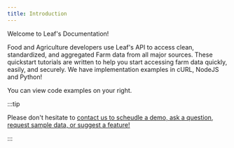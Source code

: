 ```yaml
---
title: Introduction
---
```


Welcome to Leaf's Documentation!

Food and Agriculture developers use Leaf's API to access clean, standardized, and aggregated Farm data from all major sources. 
These quickstart tutorials are written to help you start accessing farm data quickly, easily, and securely. 
We have implementation examples in cURL, NodeJS and Python!

You can view code examples on your right.

:::tip

Please don't hesitate to [contact us to scheudle a demo, ask a question, request sample data, or suggest a feature!](mailto:connect@leafagriculture.com.br)

:::
